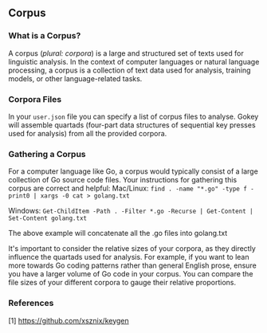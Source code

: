 
## Corpus

### What is a Corpus?

A corpus (_plural: corpora_) is a large and structured set of texts used for linguistic analysis. In the context of computer languages or natural language processing, a corpus is a collection of text data used for analysis, training models, or other language-related tasks.

### Corpora Files

In your `user.json` file you can specify a list of corpus files to analyse. Gokey will assemble quartads  (four-part data structures of sequential key presses used for analysis) from all the provided corpora.

### Gathering a Corpus

For a computer language like Go, a corpus would typically consist of a large collection of Go source code files. Your instructions for gathering this corpus are correct and helpful:
Mac/Linux:
```find . -name "*.go" -type f -print0 | xargs -0 cat > golang.txt```

Windows:
```Get-ChildItem -Path . -Filter *.go -Recurse | Get-Content | Set-Content golang.txt```

The above example will concatenate all the .go files into golang.txt

It's important to consider the relative sizes of your corpora, as they directly influence the quartads used for analysis. For example, if you want to lean more towards Go coding patterns rather than general English prose, ensure you have a larger volume of Go code in your corpus. You can compare the file sizes of your different corpora to gauge their relative proportions.

### References

[1] https://github.com/xsznix/keygen